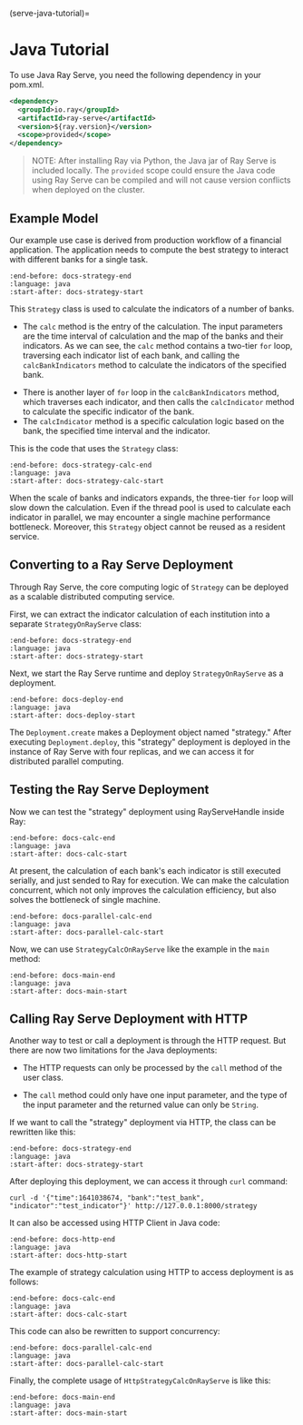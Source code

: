 (serve-java-tutorial)=

# Java Tutorial

To use Java Ray Serve, you need the following dependency in your pom.xml.

```xml
<dependency>
  <groupId>io.ray</groupId>
  <artifactId>ray-serve</artifactId>
  <version>${ray.version}</version>
  <scope>provided</scope>
</dependency>
```

> NOTE: After installing Ray via Python, the Java jar of Ray Serve is included locally. The `provided` scope could ensure the Java code using Ray Serve can be compiled and will not cause version conflicts when deployed on the cluster.

## Example Model

Our example use case is derived from production workflow of a financial application. The application needs to compute the best strategy to interact with different banks for a single task.

```{literalinclude} ../../../../java/serve/src/test/java/io/ray/serve/docdemo/Strategy.java
:end-before: docs-strategy-end
:language: java
:start-after: docs-strategy-start
```

This `Strategy` class is used to calculate the indicators of a number of banks.

* The `calc` method is the entry of the calculation. The input parameters are the time interval of calculation and the map of the banks and their indicators. As we can see, the `calc` method contains a two-tier `for` loop, traversing each indicator list of each bank, and calling the `calcBankIndicators` method to calculate the indicators of the specified bank.

- There is another layer of `for` loop in the `calcBankIndicators` method, which traverses each indicator, and then calls the `calcIndicator` method to calculate the specific indicator of the bank.
- The `calcIndicator` method is a specific calculation logic based on the bank, the specified time interval and the indicator.

This is the code that uses the `Strategy` class:

```{literalinclude} ../../../../java/serve/src/test/java/io/ray/serve/docdemo/StrategyCalc.java
:end-before: docs-strategy-calc-end
:language: java
:start-after: docs-strategy-calc-start
```

When the scale of banks and indicators expands, the three-tier `for` loop will slow down the calculation. Even if the thread pool is used to calculate each indicator in parallel, we may encounter a single machine performance bottleneck. Moreover, this `Strategy`  object cannot be reused as a resident service.

## Converting to a Ray Serve Deployment

Through Ray Serve, the core computing logic of `Strategy` can be deployed as a scalable distributed computing service.

First, we can extract the indicator calculation of each institution into a separate `StrategyOnRayServe` class:

```{literalinclude} ../../../../java/serve/src/test/java/io/ray/serve/docdemo/StrategyOnRayServe.java
:end-before: docs-strategy-end
:language: java
:start-after: docs-strategy-start
```

Next, we start the Ray Serve runtime and deploy `StrategyOnRayServe` as a deployment.

```{literalinclude} ../../../../java/serve/src/test/java/io/ray/serve/docdemo/StrategyCalcOnRayServe.java
:end-before: docs-deploy-end
:language: java
:start-after: docs-deploy-start
```

The `Deployment.create` makes a Deployment object named "strategy." After executing `Deployment.deploy`, this "strategy" deployment is deployed in the instance of Ray Serve with four replicas, and we can access it for distributed parallel computing.

## Testing the Ray Serve Deployment

Now we can test the "strategy" deployment using RayServeHandle inside Ray:

```{literalinclude} ../../../../java/serve/src/test/java/io/ray/serve/docdemo/StrategyCalcOnRayServe.java
:end-before: docs-calc-end
:language: java
:start-after: docs-calc-start
```

At present, the calculation of each bank's each indicator is still executed serially, and just sended to Ray for execution. We can make the calculation concurrent, which not only improves the calculation efficiency, but also solves the bottleneck of single machine.

```{literalinclude} ../../../../java/serve/src/test/java/io/ray/serve/docdemo/StrategyCalcOnRayServe.java
:end-before: docs-parallel-calc-end
:language: java
:start-after: docs-parallel-calc-start
```

Now, we can use `StrategyCalcOnRayServe` like the example in the `main` method:

```{literalinclude} ../../../../java/serve/src/test/java/io/ray/serve/docdemo/StrategyCalcOnRayServe.java
:end-before: docs-main-end
:language: java
:start-after: docs-main-start
```

## Calling Ray Serve Deployment with HTTP

Another way to test or call a deployment is through the HTTP request. But there are now two limitations for the Java deployments:

- The HTTP requests can only be processed by the `call` method of the user class.

- The `call` method could only have one input parameter, and the type of the input parameter and the returned value can only be `String`.

If we want to call the "strategy" deployment via HTTP, the class can be rewritten like this:

```{literalinclude} ../../../../java/serve/src/test/java/io/ray/serve/docdemo/HttpStrategyOnRayServe.java
:end-before: docs-strategy-end
:language: java
:start-after: docs-strategy-start
```

After deploying this deployment, we can access it through `curl` command:

```shell
curl -d '{"time":1641038674, "bank":"test_bank", "indicator":"test_indicator"}' http://127.0.0.1:8000/strategy
```

It can also be accessed using HTTP Client in Java code:

```{literalinclude} ../../../../java/serve/src/test/java/io/ray/serve/docdemo/HttpStrategyCalcOnRayServe.java
:end-before: docs-http-end
:language: java
:start-after: docs-http-start
```

The example of strategy calculation using HTTP to access deployment is as follows:

```{literalinclude} ../../../../java/serve/src/test/java/io/ray/serve/docdemo/HttpStrategyCalcOnRayServe.java
:end-before: docs-calc-end
:language: java
:start-after: docs-calc-start
```

This code can also be rewritten to support concurrency:

```{literalinclude} ../../../../java/serve/src/test/java/io/ray/serve/docdemo/HttpStrategyCalcOnRayServe.java
:end-before: docs-parallel-calc-end
:language: java
:start-after: docs-parallel-calc-start
```

Finally, the complete usage of `HttpStrategyCalcOnRayServe` is like this:

```{literalinclude} ../../../../java/serve/src/test/java/io/ray/serve/docdemo/HttpStrategyCalcOnRayServe.java
:end-before: docs-main-end
:language: java
:start-after: docs-main-start
```
